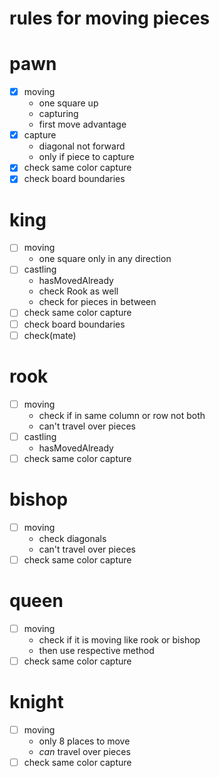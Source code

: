 # rules for moving pieces

# pawn

- [x] moving
    - one square up
    - capturing
    - first move advantage
- [x] capture
    - diagonal not forward
    - only if piece to capture
- [x] check same color capture
- [x] check board boundaries

# king

- [ ] moving
    - one square only in any direction
- [ ] castling
    - hasMovedAlready
    - check Rook as well
    - check for pieces in between
- [ ] check same color capture
- [ ] check board boundaries
- [ ] check(mate)

# rook

- [ ] moving
    - check if in same column or row not both
    - can't travel over pieces
- [ ] castling
    - hasMovedAlready
- [ ] check same color capture

# bishop
- [ ] moving
    - check diagonals
    - can't travel over pieces
- [ ] check same color capture

# queen
- [ ] moving
    - check if it is moving like rook or bishop
    - then use respective method
- [ ] check same color capture

# knight
- [ ] moving
    - only 8 places to move
    - *can* travel over pieces
- [ ] check same color capture
